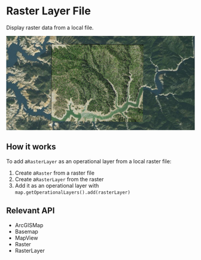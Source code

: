 # Raster Layer File

Display raster data from a local file.

![](RasterLayerFile.png)

## How it works

To add a`RasterLayer` as an operational layer from a local raster file:

1.  Create a`Raster` from a raster file
2.  Create a`RasterLayer` from the raster
3.  Add it as an operational layer with `map.getOperationalLayers().add(rasterLayer)`


## Relevant API


*   ArcGISMap
*   Basemap
*   MapView
*   Raster
*   RasterLayer

